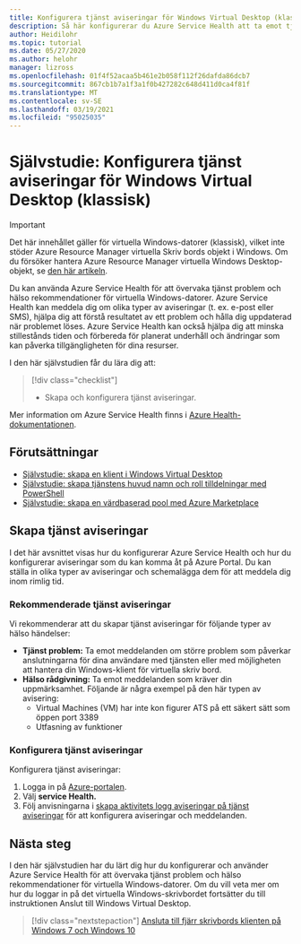 ```yaml
---
title: Konfigurera tjänst aviseringar för Windows Virtual Desktop (klassisk) – Azure
description: Så här konfigurerar du Azure Service Health att ta emot tjänst meddelanden för virtuella Windows-datorer (klassisk).
author: Heidilohr
ms.topic: tutorial
ms.date: 05/27/2020
ms.author: helohr
manager: lizross
ms.openlocfilehash: 01f4f52acaa5b461e2b058f112f26dafda86dcb7
ms.sourcegitcommit: 867cb1b7a1f3a1f0b427282c648d411d0ca4f81f
ms.translationtype: MT
ms.contentlocale: sv-SE
ms.lasthandoff: 03/19/2021
ms.locfileid: "95025035"
---
```

# <a name="tutorial-set-up-service-alerts-for-windows-virtual-desktop-classic"></a>Självstudie: Konfigurera tjänst aviseringar för Windows Virtual Desktop (klassisk)

>[!IMPORTANT]
>Det här innehållet gäller för virtuella Windows-datorer (klassisk), vilket inte stöder Azure Resource Manager virtuella Skriv bords objekt i Windows. Om du försöker hantera Azure Resource Manager virtuella Windows Desktop-objekt, se [den här artikeln](../set-up-service-alerts.md).

Du kan använda Azure Service Health för att övervaka tjänst problem och hälso rekommendationer för virtuella Windows-datorer. Azure Service Health kan meddela dig om olika typer av aviseringar (t. ex. e-post eller SMS), hjälpa dig att förstå resultatet av ett problem och hålla dig uppdaterad när problemet löses. Azure Service Health kan också hjälpa dig att minska stillestånds tiden och förbereda för planerat underhåll och ändringar som kan påverka tillgängligheten för dina resurser.

I den här självstudien får du lära dig att:

> [!div class="checklist"]
> * Skapa och konfigurera tjänst aviseringar.

Mer information om Azure Service Health finns i [Azure Health-dokumentationen](../../service-health/index.yml).

## <a name="prerequisites"></a>Förutsättningar

- [Självstudie: skapa en klient i Windows Virtual Desktop](tenant-setup-azure-active-directory.md)
- [Självstudie: skapa tjänstens huvud namn och roll tilldelningar med PowerShell](create-service-principal-role-powershell.md)
- [Självstudie: skapa en värdbaserad pool med Azure Marketplace](create-host-pools-azure-marketplace-2019.md)

## <a name="create-service-alerts"></a>Skapa tjänst aviseringar

I det här avsnittet visas hur du konfigurerar Azure Service Health och hur du konfigurerar aviseringar som du kan komma åt på Azure Portal. Du kan ställa in olika typer av aviseringar och schemalägga dem för att meddela dig inom rimlig tid.

### <a name="recommended-service-alerts"></a>Rekommenderade tjänst aviseringar

Vi rekommenderar att du skapar tjänst aviseringar för följande typer av hälso händelser:

- **Tjänst problem:** Ta emot meddelanden om större problem som påverkar anslutningarna för dina användare med tjänsten eller med möjligheten att hantera din Windows-klient för virtuella skriv bord.
- **Hälso rådgivning:** Ta emot meddelanden som kräver din uppmärksamhet. Följande är några exempel på den här typen av avisering:
    - Virtual Machines (VM) har inte kon figurer ATS på ett säkert sätt som öppen port 3389
    - Utfasning av funktioner

### <a name="configure-service-alerts"></a>Konfigurera tjänst aviseringar

Konfigurera tjänst aviseringar:

1. Logga in på [Azure-portalen](https://portal.azure.com/).
2. Välj **service Health.**
3. Följ anvisningarna i [skapa aktivitets logg aviseringar på tjänst aviseringar](../../service-health/alerts-activity-log-service-notifications-portal.md?toc=%2fazure%2fservice-health%2ftoc.json) för att konfigurera aviseringar och meddelanden.

## <a name="next-steps"></a>Nästa steg

I den här självstudien har du lärt dig hur du konfigurerar och använder Azure Service Health för att övervaka tjänst problem och hälso rekommendationer för virtuella Windows-datorer. Om du vill veta mer om hur du loggar in på det virtuella Windows-skrivbordet fortsätter du till instruktionen Anslut till Windows Virtual Desktop.

> [!div class="nextstepaction"]
> [Ansluta till fjärr skrivbords klienten på Windows 7 och Windows 10](connect-windows-7-10-2019.md)